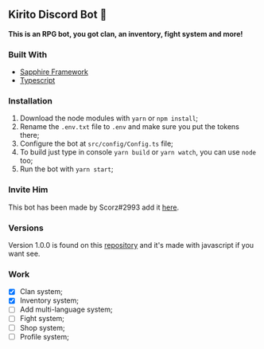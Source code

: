 ## Kirito Discord Bot 🤖
**This is an RPG bot, you got clan, an inventory, fight system and more!**

### Built With
* [Sapphire Framework](https://www.sapphirejs.dev/)
* [Typescript](https://www.typescriptlang.org/)

### Installation

1. Download the node modules with `yarn` or `npm install`;
2. Rename the `.env.txt` file to `.env` and make sure you put the tokens there; 
3. Configure the bot at `src/config/Config.ts` file;
4. To build just type in console `yarn build` or `yarn watch`, you can use `node` too;
5. Run the bot with `yarn start`;

### Invite Him
This bot has been made by Scorz#2993 add it [here](https://discord.com/api/oauth2/authorize?client_id=851514463781781545&permissions=2147483648&scope=bot).

### Versions

Version 1.0.0 is found on this [repository](https://github.com/GitScorz/kirito-bot) and it's made with javascript if you want see.

### Work
- [x] Clan system;
- [x] Inventory system;
- [ ] Add multi-language system;
- [ ] Fight system;
- [ ] Shop system;
- [ ] Profile system;
